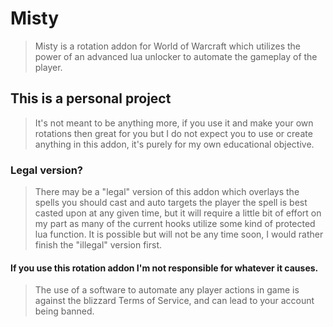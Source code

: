 # Misty
> Misty is a rotation addon for World of Warcraft which utilizes the power of an advanced lua unlocker to automate the gameplay of the player.  

## This is a personal project
> It's not meant to be anything more, if you use it and make your own rotations then great for you but I do not expect you to use or create anything in this addon, it's purely for my own educational objective.  

### Legal version?
> There may be a "legal" version of this addon which overlays the spells you should cast and auto targets the player the spell is best casted upon at any given time, but it will require a little bit of effort on my part as many of the current hooks utilize some kind of protected lua function.  It is possible but will not be any time soon, I would rather finish the "illegal" version first.  

#### If you use this rotation addon I'm not responsible for whatever it causes.  
> The use of a software to automate any player actions in game is against the blizzard Terms of Service, and can lead to your account being banned.  
